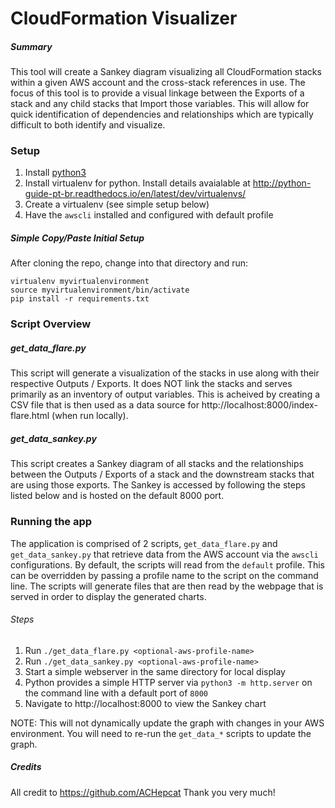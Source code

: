 # CloudFormation Visualizer

##### Summary
This tool will create a Sankey diagram visualizing all CloudFormation stacks within a given AWS account and the cross-stack references in use.  The focus of this tool is to provide a visual linkage between the Exports of a stack and any child stacks that Import those variables.  This will allow for quick identification of dependencies and relationships which are typically difficult to both identify and visualize.

### Setup
1. Install [python3](https://www.python.org/downloads/)
1. Install virtualenv for python.  Install details avaialable at http://python-guide-pt-br.readthedocs.io/en/latest/dev/virtualenvs/
1. Create a virtualenv (see simple setup below)
1. Have the `awscli` installed and configured with default profile


##### Simple Copy/Paste Initial Setup
After cloning the repo, change into that directory and run:
```
virtualenv myvirtualenvironment
source myvirtualenvironment/bin/activate
pip install -r requirements.txt
```

### Script Overview
##### get_data_flare.py
This script will generate a visualization of the stacks in use along with their respective Outputs / Exports.  It does NOT link the stacks and serves primarily as an inventory of output variables.  This is acheived by creating a CSV file that is then used as a data source for http://localhost:8000/index-flare.html (when run locally).

##### get_data_sankey.py
This script creates a Sankey diagram of all stacks and the relationships between the Outputs / Exports of a stack and the downstream stacks that are using those exports.  The Sankey is accessed by following the steps listed below and is hosted on the default 8000 port.

### Running the app
The application is comprised of 2 scripts, `get_data_flare.py` and `get_data_sankey.py` that retrieve data from the AWS account via the `awscli` configurations.  By default, the scripts will read from the `default` profile.  This can be overridden by passing a profile name to the script on the command line.  The scripts will generate files that are then read by the webpage that is served in order to display the generated charts.

###### Steps
1. Run `./get_data_flare.py <optional-aws-profile-name>`
1. Run `./get_data_sankey.py <optional-aws-profile-name>`
1. Start a simple webserver in the same directory for local display
  1. Python provides a simple HTTP server via `python3 -m http.server` on the command line with a default port of `8000`
1. Navigate to http://localhost:8000 to view the Sankey chart

NOTE: This will not dynamically update the graph with changes in your AWS environment.  You will need to re-run the `get_data_*` scripts to update the graph.

##### Credits
All credit to https://github.com/ACHepcat
Thank you very much!
